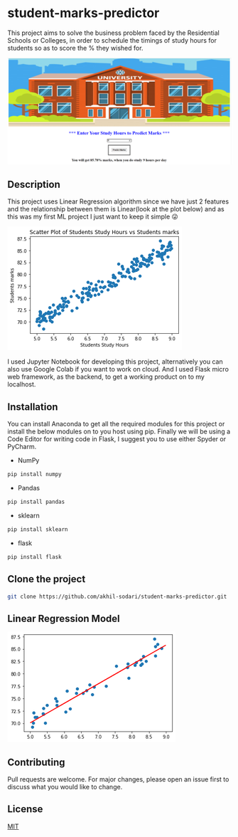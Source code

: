 # student-marks-predictor
This project aims to solve the business problem faced by the Residential Schools or Colleges, in order to schedule 
the timings of study hours for students so as to score the % they wished for.

![alt text](https://github.com/akhil-sodari/student-marks-predictor/blob/master/static/images/demo.PNG?raw=true)

## Description
This project uses Linear Regression algorithm since we have just 2 features and the relationship between them is Linear(look at the plot below) and as this was my 
first ML project I just want to keep it simple :stuck_out_tongue_winking_eye:

![alt text](https://github.com/akhil-sodari/student-marks-predictor/blob/master/plots/download.png?raw=true)

I used Jupyter Notebook for developing this project, alternatively you can also use Google Colab if you want to work on cloud. And I used Flask micro web framework, as the backend,
to get a working product on to my localhost.


## Installation
You can install Anaconda to get all the required modules for this project or install the below modules on to you host using pip. Finally we will be using a Code Editor for writing
code in Flask, I suggest you to use either Spyder or PyCharm.

* NumPy
```bash
pip install numpy
```
* Pandas
```bash
pip install pandas
```
* sklearn
```bash
pip install sklearn
```
* flask
```bash
pip install flask
```
## Clone the project
```bash
git clone https://github.com/akhil-sodari/student-marks-predictor.git
```

## Linear Regression Model
![alt text](https://github.com/akhil-sodari/student-marks-predictor/blob/master/plots/plot2.png?raw=true)

## Contributing
Pull requests are welcome. For major changes, please open an issue first to discuss what you would like to change.

## License
[MIT](https://choosealicense.com/licenses/mit/)
